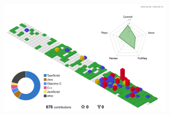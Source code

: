 
<!-- [![Solved.ac Profile](http://mazassumnida.wtf/api/v2/generate_badge?boj=cky2662)](https://solved.ac/cky2662/) -->

![](./profile-3d-contrib/profile-gitblock.svg)
